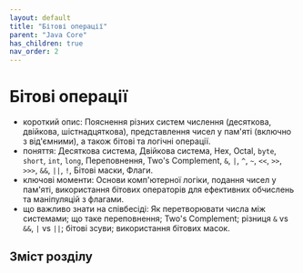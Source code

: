 ```yaml
---
layout: default
title: "Бітові операції"
parent: "Java Core"
has_children: true
nav_order: 2
---
```


# Бітові операції

* короткий опис: Пояснення різних систем числення (десяткова, двійкова, шістнадцяткова), представлення чисел у пам'яті (включно з від'ємними), а також бітові та логічні операції.
* поняття: Десяткова система, Двійкова система, Hex, Octal, `byte`, `short`, `int`, `long`, Переповнення, Two's Complement, `&`, `|`, `^`, `~`, `<<`, `>>`, `>>>`, `&&`, `||`, `!`, Бітові маски, Флаги.
* ключові моменти: Основи комп'ютерної логіки, подання чисел у пам'яті, використання бітових операторів для ефективних обчислень та маніпуляцій з флагами.
* що важливо знати на співбесіді: Як перетворювати числа між системами; що таке переповнення; Two's Complement; різниця `&` vs `&&`, `|` vs `||`; бітові зсуви; використання бітових масок.

## Зміст розділу
